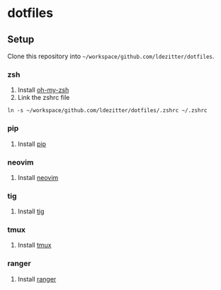 # dotfiles

## Setup

Clone this repository into `~/workspace/github.com/ldezitter/dotfiles`.

### zsh

1. Install [oh-my-zsh](https://github.com/robbyrussell/oh-my-zsh)
2. Link the zshrc file

```
ln -s ~/workspace/github.com/ldezitter/dotfiles/.zshrc ~/.zshrc
```

### pip

1. Install [pip](https://pip.pypa.io/en/stable/installing/)

### neovim

1. Install [neovim](https://github.com/neovim/neovim/wiki/Installing-Neovim)

### tig

1. Install [tig](https://jonas.github.io/tig/INSTALL.html)

### tmux

1. Install [tmux](https://github.com/tmux/tmux)

### ranger

1. Install [ranger](https://github.com/ranger/ranger)